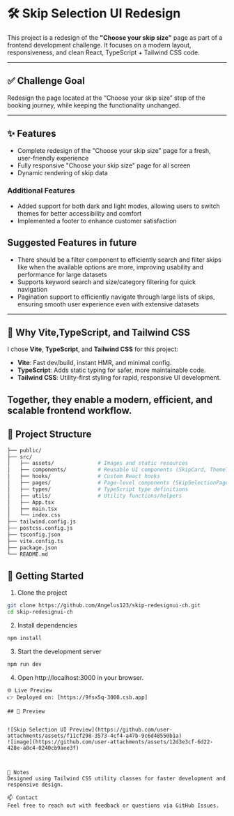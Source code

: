 # 🛠️ Skip Selection UI Redesign

This project is a redesign of the **"Choose your skip size"** page as part of a frontend development challenge. It focuses on a modern layout, responsiveness, and clean React, TypeScript + Tailwind CSS code.

---

## ✅ Challenge Goal

Redesign the page located at the “Choose your skip size” step of the booking journey, while keeping the functionality unchanged.

---

## ✨ Features

- Complete redesign of the "Choose your skip size" page for a fresh, user-friendly experience
- Fully responsive "Choose your skip size" page for  all screen
- Dynamic rendering of skip data 

### Additional Features
- Added support for both dark and light modes, allowing users to switch themes for better accessibility and 
comfort
- Implemented a footer to enhance customer satisfaction

## Suggested Features in future
- There should be a filter component to efficiently search and filter skips like when the available options  are more, improving usability and performance for large datasets
- Supports keyword search and size/category filtering for quick navigation
- Pagination support to efficiently navigate through large lists of skips, ensuring smooth user experience even with extensive datasets


---

## 🧠 Why Vite,TypeScript, and Tailwind CSS

I chose **Vite**, **TypeScript**, and **Tailwind CSS** for this project:

- **Vite**: Fast dev/build, instant HMR, and minimal config.
- **TypeScript**: Adds static typing for safer, more maintainable code.
- **Tailwind CSS**: Utility-first styling for rapid, responsive UI development.

Together, they enable a modern, efficient, and scalable frontend workflow.
---




## 📁 Project Structure
```bash
├── public/                 
├── src/
│   ├── assets/              # Images and static resources
│   ├── components/          # Reusable UI components (SkipCard, ThemeToggle,etc.)
│   ├── hooks/               # Custom React hooks
│   ├── pages/               # Page-level components (SkipSelectionPage.tsx)
│   ├── types/               # TypeScript type definitions
│   ├── utils/               # Utility functions/helpers
│   ├── App.tsx              
│   ├── main.tsx             
│   └── index.css           
├── tailwind.config.js     
├── postcss.config.js       
├── tsconfig.json           
├── vite.config.ts           
├── package.json             
└── README.md                
```
## 🚀 Getting Started

1. Clone the project

```bash
git clone https://github.com/Angelus123/skip-redesignui-ch.git
cd skip-redesignui-ch
```
2. Install dependencies

```bash
npm install
```
3. Start the development server

```bash
npm run dev
```

4. Open http://localhost:3000 in your browser.
```
🌐 Live Preview
👉 Deployed on: [https://9fsx5q-3000.csb.app]

## 📸 Preview


![Skip Selection UI Preview](https://github.com/user-attachments/assets/f11cf298-3573-4cf4-a47b-9c6d48550b1a)
![image](https://github.com/user-attachments/assets/12d3e3cf-6d22-428e-a8c4-0240cb9aee3f)



📝 Notes
Designed using Tailwind CSS utility classes for faster development and responsive design.

📫 Contact
Feel free to reach out with feedback or questions via GitHub Issues.
